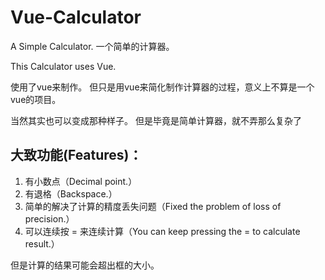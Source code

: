 # Vue-Calculator
A Simple Calculator.
一个简单的计算器。

This Calculator uses Vue.

使用了vue来制作。
但只是用vue来简化制作计算器的过程，意义上不算是一个vue的项目。

当然其实也可以变成那种样子。
但是毕竟是简单计算器，就不弄那么复杂了



## 大致功能(Features)：
1. 有小数点（Decimal point.）
2. 有退格（Backspace.）
3. 简单的解决了计算的精度丢失问题（Fixed the problem of loss of precision.）
4. 可以连续按 = 来连续计算（You can keep pressing the = to calculate result.）

但是计算的结果可能会超出框的大小。
